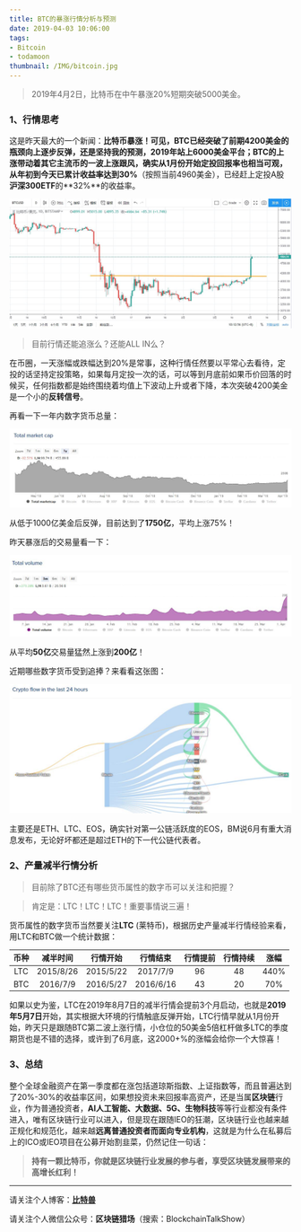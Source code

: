 ```yaml
---
title: BTC的暴涨行情分析与预测
date: 2019-04-03 10:06:00
tags: 
- Bitcoin
- todamoon
thumbnail: /IMG/bitcoin.jpg
---
```


> 2019年4月2日，比特币在中午暴涨20%短期突破5000美金。

### 1、行情思考

这是昨天最大的一个新闻：**比特币暴涨！**可见，BTC已经突破了前期4200美金的瓶颈向上逐步反弹，还是坚持我的预测，2019年站上6000美金平台；BTC的上涨带动着其它主流币的一波上涨跟风，确实从1月份开始定投回报率也相当可观，从年初到今天已累计收益率达到**30%**（按照当前4960美金），已经赶上定投A股**沪深300ETF**的**32%**的收益率。

![tradingview](/IMG/tradingview.jpg)

> 目前行情还能追涨么？还能ALL IN么？

在币圈，一天涨幅或跌幅达到20%是常事，这种行情任然要以平常心去看待，定投的话坚持定投策略，如果每月定投一次的话，可以等到月底前如果币价回落的时候买，任何指数都是始终围绕着均值上下波动上升或者下降，本次突破4200美金是一个小的**反转信号**。

再看一下一年内数字货币总量：

![marketcap](/IMG/marketcap.jpg)

从低于1000亿美金后反弹，目前达到了**1750亿**，平均上涨75%！

昨天暴涨后的交易量看一下：

![totalvolume](/IMG/totalvolume.jpg)

从平均**50亿**交易量猛然上涨到**200亿**！

近期哪些数字货币受到追捧？来看看这张图：

![cryptoflow](/IMG/cryptoflow.jpg)

主要还是ETH、LTC、EOS，确实针对第一公链活跃度的EOS，BM说6月有重大消息发布，无论好坏都还是超过ETH的下一代公链代表者。

### 2、产量减半行情分析

> 目前除了BTC还有哪些货币属性的数字币可以关注和把握？

> 肯定是：LTC！LTC！LTC！重要事情说三遍！

货币属性的数字货币当然要关注**LTC** (莱特币)，根据历史产量减半行情经验来看，用LTC和BTC做一个统计数据：

| 币种 | 减半时间  | 行情开始  | 行情结束  | 行情提前 | 行情持续 | 涨幅 |
| :--: | :-------: | :-------: | :-------: | :------: | :------: | :--: |
| LTC  | 2015/8/26 | 2015/5/22 | 2017/7/9  |    96    |    48    | 440% |
| BTC  | 2016/7/9  | 2016/5/27 | 2016/6/16 |    43    |    20    | 70%  |

如果以史为鉴，LTC在2019年8月7日的减半行情会提前3个月启动，也就是**2019年5月7日**开始，其实根据大环境的行情触底反弹开始，LTC行情早就从1月份开始，昨天只是跟随BTC第二波上涨行情，小仓位的50美金5倍杠杆做多LTC的季度期货也是不错的选择，或许到了6月底，这2000+%的涨幅会给你一个大惊喜！

### 3、总结

整个全球金融资产在第一季度都在涨包括道琼斯指数、上证指数等，而且普遍达到了20%-30%的收益率区间，如果想投资未来回报率高资产，还是当属**区块链**行业，作为普通投资者，**AI人工智能、大数据、5G、生物科技**等等行业都没有条件进入，唯有区块链行业可以进入，但是现在跟随IEO的狂潮，区块链行业也越来越正规化和规范化，越来越**远离普通投资者而面向专业机构**，这就是为什么在私募后上的ICO或IEO项目在公募开始割韭菜，仍然记住一句话：

> **持有一颗比特币，你就是区块链行业发展的参与者，享受区块链发展带来的高增长红利！**



---

请关注个人博客：**[比特兽](https://btc.monster)**

请关注个人微信公众号：**区块链猎场**（搜索：BlockchainTalkShow）